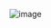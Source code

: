 ![image](https://user-images.githubusercontent.com/36649115/46717681-a63e0380-cc1d-11e8-8045-3ab5164bda72.png)

